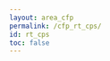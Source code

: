 ```yaml
---
layout: area_cfp
permalink: /cfp_rt_cps/
id: rt_cps
toc: false
---
```


<!-- This page content is automatically generated based on the page ID -->
